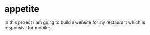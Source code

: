 # appetite

In this project i am going to build a website for my restaurant which is responsive for mobiles. 
